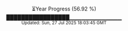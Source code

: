 <p align="center">
⏳Year Progress (56.92 %)<br>
█████████████████▁▁▁▁▁▁▁▁▁▁▁▁▁ <br>
<sub>Updated: Sun, 27 Jul 2025 18:03:45 GMT</sub>
</p>

